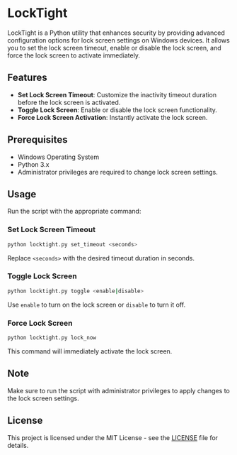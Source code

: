 # LockTight

LockTight is a Python utility that enhances security by providing advanced configuration options for lock screen settings on Windows devices. It allows you to set the lock screen timeout, enable or disable the lock screen, and force the lock screen to activate immediately.

## Features

- **Set Lock Screen Timeout**: Customize the inactivity timeout duration before the lock screen is activated.
- **Toggle Lock Screen**: Enable or disable the lock screen functionality.
- **Force Lock Screen Activation**: Instantly activate the lock screen.

## Prerequisites

- Windows Operating System
- Python 3.x
- Administrator privileges are required to change lock screen settings.

## Usage

Run the script with the appropriate command:

### Set Lock Screen Timeout

```bash
python locktight.py set_timeout <seconds>
```

Replace `<seconds>` with the desired timeout duration in seconds.

### Toggle Lock Screen

```bash
python locktight.py toggle <enable|disable>
```

Use `enable` to turn on the lock screen or `disable` to turn it off.

### Force Lock Screen

```bash
python locktight.py lock_now
```

This command will immediately activate the lock screen.

## Note

Make sure to run the script with administrator privileges to apply changes to the lock screen settings.

## License

This project is licensed under the MIT License - see the [LICENSE](LICENSE) file for details.
